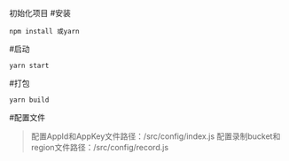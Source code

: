 初始化项目
#安装

```
npm install 或yarn
```

#启动
```
yarn start
```

#打包
```
yarn build
```

#配置文件
> 配置AppId和AppKey文件路径：/src/config/index.js
> 配置录制bucket和region文件路径：/src/config/record.js
